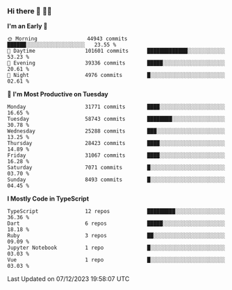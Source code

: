 ### Hi there 👋 🧑‍💻



<!--START_SECTION:waka-->
**I'm an Early 🐤** 

```text
🌞 Morning                44943 commits       ██████░░░░░░░░░░░░░░░░░░░   23.55 % 
🌆 Daytime                101601 commits      █████████████░░░░░░░░░░░░   53.23 % 
🌃 Evening                39336 commits       █████░░░░░░░░░░░░░░░░░░░░   20.61 % 
🌙 Night                  4976 commits        █░░░░░░░░░░░░░░░░░░░░░░░░   02.61 % 
```
📅 **I'm Most Productive on Tuesday** 

```text
Monday                   31771 commits       ████░░░░░░░░░░░░░░░░░░░░░   16.65 % 
Tuesday                  58743 commits       ████████░░░░░░░░░░░░░░░░░   30.78 % 
Wednesday                25288 commits       ███░░░░░░░░░░░░░░░░░░░░░░   13.25 % 
Thursday                 28423 commits       ████░░░░░░░░░░░░░░░░░░░░░   14.89 % 
Friday                   31067 commits       ████░░░░░░░░░░░░░░░░░░░░░   16.28 % 
Saturday                 7071 commits        █░░░░░░░░░░░░░░░░░░░░░░░░   03.70 % 
Sunday                   8493 commits        █░░░░░░░░░░░░░░░░░░░░░░░░   04.45 % 
```


**I Mostly Code in TypeScript** 

```text
TypeScript               12 repos            █████████░░░░░░░░░░░░░░░░   36.36 % 
Dart                     6 repos             █████░░░░░░░░░░░░░░░░░░░░   18.18 % 
Ruby                     3 repos             ██░░░░░░░░░░░░░░░░░░░░░░░   09.09 % 
Jupyter Notebook         1 repo              █░░░░░░░░░░░░░░░░░░░░░░░░   03.03 % 
Vue                      1 repo              █░░░░░░░░░░░░░░░░░░░░░░░░   03.03 % 
```




 Last Updated on 07/12/2023 19:58:07 UTC
<!--END_SECTION:waka-->


